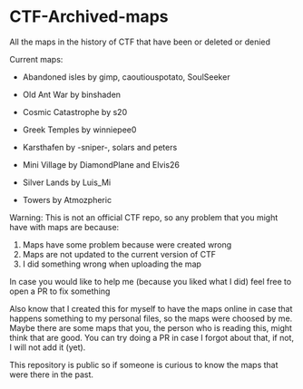 # CTF-Archived-maps
All the maps in the history of CTF that have been or deleted or denied

Current maps:

- Abandoned isles by gimp, caoutiouspotato, SoulSeeker

- Old Ant War by binshaden

- Cosmic Catastrophe by s20

- Greek Temples by winniepee0

- Karsthafen by -sniper-, solars and peters

- Mini Village by DiamondPlane and Elvis26

- Silver Lands by Luis_Mi

- Towers by Atmozpheric


Warning: This is not an official CTF repo, so any problem that you might have with maps are because:
1. Maps have some problem because were created wrong
2. Maps are not updated to the current version of CTF
3. I did something wrong when uploading the map


In case you would like to help me (because you liked what I did) feel free to open a PR to fix something

Also know that I created this for myself to have the maps online in case that happens something to my personal files, so the maps were choosed by me. Maybe there are some maps that you, the person who is reading this, might think that are good. You can try doing a PR in case I forgot about that, if not, I will not add it (yet).

This repository is public so if someone is curious to know the maps that were there in the past.

